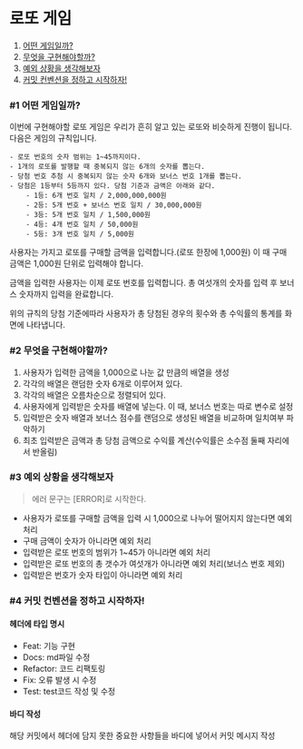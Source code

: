 # 로또 게임

1. [어떤 게임일까?](#1-어떤-게임일까)
2. [무엇을 구현해야할까?](#2-무엇을-구현해야할까)
3. [예외 상황을 생각해보자](#3-예외-상황을-생각해보자)
4. [커밋 컨벤션을 정하고 시작하자!](#4-커밋-컨벤션을-정하고-시작하자)

### #1 어떤 게임일까?

이번에 구현해야할 로또 게임은 우리가 흔히 알고 있는 로또와 비슷하게 진행이 됩니다. 다음은 게임의 규칙입니다.

```
- 로또 번호의 숫자 범위는 1~45까지이다.
- 1개의 로또를 발행할 때 중복되지 않는 6개의 숫자를 뽑는다.
- 당첨 번호 추첨 시 중복되지 않는 숫자 6개와 보너스 번호 1개를 뽑는다.
- 당첨은 1등부터 5등까지 있다. 당첨 기준과 금액은 아래와 같다.
    - 1등: 6개 번호 일치 / 2,000,000,000원
    - 2등: 5개 번호 + 보너스 번호 일치 / 30,000,000원
    - 3등: 5개 번호 일치 / 1,500,000원
    - 4등: 4개 번호 일치 / 50,000원
    - 5등: 3개 번호 일치 / 5,000원
```

사용자는 가지고 로또를 구매할 금액을 입력합니다.(로또 한장에 1,000원) 이 때 구매 금액은 1,000원 단위로 입력해야 합니다.

금액을 입력한 사용자는 이제 로또 번호를 입력합니다. 총 여섯개의 숫자를 입력 후 보너스 숫자까지 입력을 완료합니다.

위의 규칙의 당첨 기준에따라 사용자가 총 당첨된 경우의 횟수와 총 수익률의 통계를 화면에 나타냅니다.

### #2 무엇을 구현해야할까?

1. 사용자가 입력한 금액을 1,000으로 나눈 값 만큼의 배열을 생성
2. 각각의 배열은 랜덤한 숫자 6개로 이루어져 있다.
3. 각각의 배열은 오름차순으로 정렬되어 있다.
4. 사용자에게 입력받은 숫자를 배열에 넣는다. 이 때, 보너스 번호는 따로 변수로 설정
5. 입력받은 숫자 배열과 보너스 점수를 랜덤으로 생성된 배열을 비교하며 일치여부 파악하기
6. 최초 입력받은 금액과 총 당첨 금액으로 수익률 계산(수익률은 소수점 둘째 자리에서 반올림)

### #3 예외 상황을 생각해보자

> 에러 문구는 [ERROR]로 시작한다.

- 사용자가 로또를 구매할 금액을 입력 시 1,000으로 나누어 떨어지지 않는다면 예외 처리
- 구매 금액이 숫자가 아니라면 예외 처리
- 입력받은 로또 번호의 범위가 1~45가 아니라면 예외 처리
- 입력받은 로또 번호의 총 갯수가 여섯개가 아니라면 예외 처리(보너스 번호 제외)
- 입력받은 번호가 숫자 타입이 아니라면 예외 처리

### #4 커밋 컨벤션을 정하고 시작하자!

#### 헤더에 타입 명시

- Feat: 기능 구현
- Docs: md파일 수정
- Refactor: 코드 리팩토링
- Fix: 오류 발생 시 수정
- Test: test코드 작성 및 수정

#### 바디 작성

해당 커밋에서 헤더에 담지 못한 중요한 사항들을 바디에 넣어서 커밋 메시지 작성
